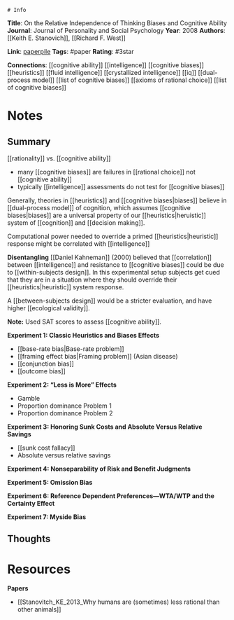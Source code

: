 	# Info
**Title**: On the Relative Independence of Thinking Biases and Cognitive Ability
**Journal**: Journal of Personality and Social Psychology
**Year**: 2008
**Authors**: [[Keith E. Stanovich]], [[Richard F. West]]

**Link**: [paperpile](chrome-extension://bomfdkbfpdhijjbeoicnfhjbdhncfhig/view.html?mp=v3dITOqO)
**Tags**: #paper
**Rating**: #3star 

**Connections**:
[[cognitive ability]]
[[intelligence]]
[[cognitive biases]]
[[heuristics]]
[[fluid intelligence]]
[[crystallized intelligence]]
[[iq]]
[[dual-process model]]
[[list of cognitive biases]]
[[axioms of rational choice]]
[[list of cognitive biases]]

# Notes
## Summary
[[rationality]] vs. [[cognitive ability]]
- many [[cognitive biases]] are failures in [[rational choice]] not [[cognitive ability]]
- typically [[intelligence]] assessments do not test for [[cognitive biases]]

Generally, theories in [[heuristics]] and [[cognitive biases|biases]] believe in [[dual-process model]] of cognition, which assumes [[cognitive biases|biases]] are a universal property of our [[heuristics|heruistic]] system of [[cognition]] and [[decision making]].

Computational power needed to override a primed [[heuristics|heuristic]] response might be correlated with [[intelligence]]

**Disentangling**
[[Daniel Kahneman]] (2000) believed that [[correlation]] between [[intelligence]] and resistance to [[cognitive biases]] could be due to [[within-subjects design]]. In this experimental setup subjects get cued that they are in a situation where they should override their [[heuristics|heuristic]] system response. 

A [[between-subjects design]] would be a stricter evaluation, and have higher [[ecological validity]].

**Note:** Used SAT scores to assess [[cognitive ability]].

**Experiment 1: Classic Heuristics and Biases Effects**
- [[base-rate bias|Base-rate problem]]
- [[framing effect bias|Framing problem]] (Asian disease)
- [[conjunction bias]]
- [[outcome bias]]

**Experiment 2: “Less is More” Effects**
- Gamble
- Proportion dominance Problem 1
- Proportion dominance Problem 2

**Experiment 3: Honoring Sunk Costs and Absolute Versus Relative Savings**
- [[sunk cost fallacy]]
- Absolute versus relative savings

**Experiment 4: Nonseparability of Risk and Benefit Judgments**

**Experiment 5: Omission Bias**

**Experiment 6: Reference Dependent Preferences—WTA/WTP and the Certainty Effect**

**Experiment 7: Myside Bias**

## Thoughts


# Resources
**Papers**
- [[Stanovitch_KE_2013_Why humans are (sometimes) less rational than other animals]]